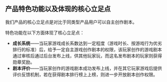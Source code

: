 ## 产品特色功能以及体现的核心立足点

我们产品的核心立足点是对比于同类型产品用户可以自主创作剧本。

特色功能在以下方面体现了核心立足点：
- **成长系统**——当玩家游戏成长系数达到一定程度（游戏时长、按游戏行为优劣排行的标准）后，给予一定自主游戏创作剧本的权限，该玩家创作的游戏剧本通过审核后通过后台发布上线，供其他玩家玩，而这名发布剧本的玩家则获得勋章奖励。
- **剧本评价**——当玩家创作的游戏剧本成功发布上线，并在其它玩家游戏后提供评价反馈机制，若在获得剧本排行榜上上榜，则进一步开放剧本创作权限。
